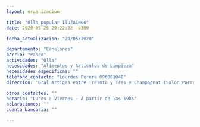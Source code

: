 ```yaml
---
layout: organizacion

title: "Olla popular ITUZAINGO"
date: 2020-05-26 20:22:32 -0300

fecha_actualizacion: "20/05/2020"

departamento: "Canelones"
barrio: "Pando"
actividades: "Olla"
necesidades: "Alimentos y Artículos de Limpieza"
necesidades_especificas: ""
telefono_contacto: "Lourdes Perera 096001040"
direccion: "Gral Artigas entre Treinta y Tres y Champagnat (Salón Parroquial)"

otros_contactos: ""
horario: "Lunes a Viernes - A partir de las 19hs"
aclaraciones: ""
cuenta_bancaria: ""

---
```

